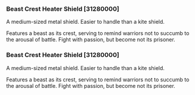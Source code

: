 ### Beast Crest Heater Shield [31280000]

A medium-sized metal shield. Easier to handle than a kite shield.

Features a beast as its crest, serving to remind warriors not to succumb to the arousal of battle. Fight with passion, but become not its prisoner.### Beast Crest Heater Shield [31280000]

A medium-sized metal shield. Easier to handle than a kite shield.

Features a beast as its crest, serving to remind warriors not to succumb to the arousal of battle. Fight with passion, but become not its prisoner.